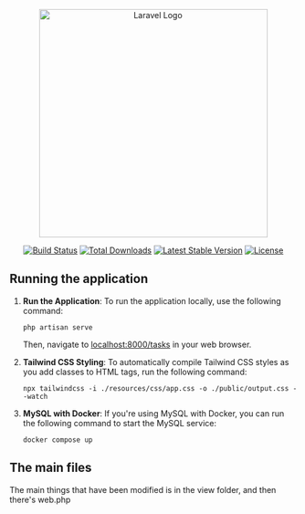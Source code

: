 <p align="center"><a href="https://laravel.com" target="_blank"><img src="https://raw.githubusercontent.com/laravel/art/master/logo-lockup/5%20SVG/2%20CMYK/1%20Full%20Color/laravel-logolockup-cmyk-red.svg" width="400" alt="Laravel Logo"></a></p>

<p align="center">
<a href="https://github.com/laravel/framework/actions"><img src="https://github.com/laravel/framework/workflows/tests/badge.svg" alt="Build Status"></a>
<a href="https://packagist.org/packages/laravel/framework"><img src="https://img.shields.io/packagist/dt/laravel/framework" alt="Total Downloads"></a>
<a href="https://packagist.org/packages/laravel/framework"><img src="https://img.shields.io/packagist/v/laravel/framework" alt="Latest Stable Version"></a>
<a href="https://packagist.org/packages/laravel/framework"><img src="https://img.shields.io/packagist/l/laravel/framework" alt="License"></a>
</p>

## Running the application

1. **Run the Application**: To run the application locally, use the following command:
    ```
    php artisan serve
    ```
   Then, navigate to [localhost:8000/tasks](http://localhost:8000/tasks) in your web browser.

2. **Tailwind CSS Styling**: To automatically compile Tailwind CSS styles as you add classes to HTML tags, run the following command:
    ```
    npx tailwindcss -i ./resources/css/app.css -o ./public/output.css --watch
    ```

3. **MySQL with Docker**: If you're using MySQL with Docker, you can run the following command to start the MySQL service:
    ```
    docker compose up
    ```

## The main files

The main things that have been modified is in the view folder, and then there's web.php
